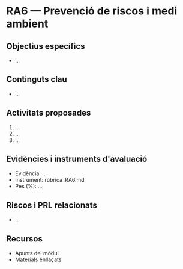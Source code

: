 # RA6 — Prevenció de riscos i medi ambient

## Objectius específics
- ...

## Continguts clau
- ...

## Activitats proposades
1. ...
2. ...
3. ...

## Evidències i instruments d'avaluació
- Evidència: ...
- Instrument: rúbrica_RA6.md
- Pes (%): ...

## Riscos i PRL relacionats
- ...

## Recursos
- Apunts del mòdul
- Materials enllaçats